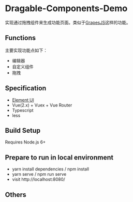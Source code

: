 # Dragable-Components-Demo

实现通过拖拽组件来生成功能页面。类似于[GrapesJS](https://grapesjs.com/)这样的功能。

## Functions

主要实现功能点如下：

- 编辑器
- 自定义组件
- 拖拽

## Specification

- [Element UI](https://element.eleme.io/#/zh-CN)
- Vue(2.x) + Vuex + Vue Router
- Typescript
- less

## Build Setup

Requires Node.js 6+

## Prepare to run in local environment

- yarn install dependencies / npm install
- yarn serve / npm run serve
- visit http://localhost:8080/

## Others


